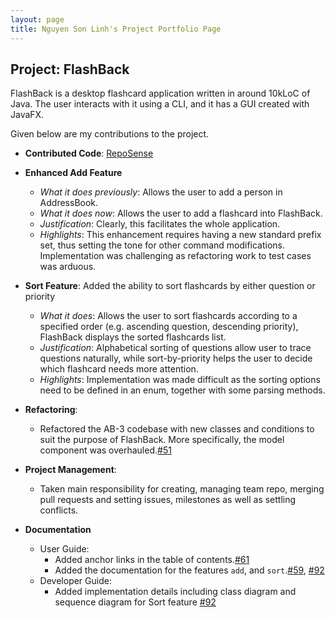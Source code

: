 ```yaml
---
layout: page
title: Nguyen Son Linh's Project Portfolio Page
---
```


## Project: FlashBack

FlashBack is a desktop flashcard application written in around 10kLoC of Java. 
The user interacts with it using a CLI, and it has a GUI created with JavaFX. 

Given below are my contributions to the project.
* **Contributed Code**: [RepoSense](https://nus-cs2103-ay2021s2.github.io/tp-dashboard/?search=linhns&sort=groupTitle&sortWithin=title&since=&timeframe=commit&mergegroup=&groupSelect=groupByRepos&breakdown=false) 
* **Enhanced Add Feature**
    * *What it does previously*: Allows the user to add a person in AddressBook.
    * *What it does now*: Allows the user to add a flashcard into FlashBack.
    * *Justification*: Clearly, this facilitates the whole application.
    * *Highlights*: This enhancement requires having a new standard prefix set, 
      thus setting the tone for other command modifications. Implementation was challenging
      as refactoring work to test cases was arduous.
      
* **Sort Feature**: Added the ability to sort flashcards by either question or priority
    * *What it does*: Allows the user to sort flashcards according to a specified order (e.g. ascending question,
      descending priority), FlashBack displays the sorted flashcards list.
    * *Justification*: Alphabetical sorting of questions allow user to trace questions naturally,
    while sort-by-priority helps the user to decide which flashcard needs more attention.
    * *Highlights*: Implementation was made difficult as the sorting options need to be defined in an enum,
    together with some parsing methods.
      
* **Refactoring**: 
  * Refactored the AB-3 codebase with new classes and conditions to suit the purpose of FlashBack. More specifically,
    the model component was overhauled.[#51](https://github.com/AY2021S2-CS2103T-T13-3/tp/pull/51)
    
* **Project Management**:
    * Taken main responsibility for creating, managing team repo, merging pull requests and setting issues, milestones 
      as well as settling conflicts.
      
* **Documentation**
    * User Guide:
        * Added anchor links in the table of contents.[#61](https://github.com/AY2021S2-CS2103T-T13-3/tp/pull/61)
        * Added the documentation for the features `add`, and `sort`.[#59](https://github.com/AY2021S2-CS2103T-T13-3/tp/pull/59), [#92](https://github.com/AY2021S2-CS2103T-T13-3/tp/pull/92)
    * Developer Guide:
        * Added implementation details including class diagram and sequence diagram for Sort feature [#92](https://github.com/AY2021S2-CS2103T-T13-3/tp/pull/92)
    


